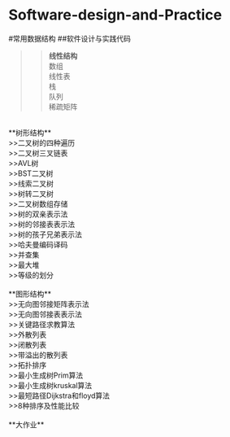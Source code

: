 # Software-design-and-Practice 
#常用数据结构
##软件设计与实践代码
>>**线性结构**<br>
>>数组 <br>
>>线性表  <br>
>>栈 <br>
>>队列 <br>
>>稀疏矩阵 <br>
<br>
**树形结构**<br>
>>二叉树的四种遍历<br>
>>二叉树三叉链表<br>
>>AVL树<br>
>>BST二叉树<br>
>>线索二叉树<br>
>>树转二叉树<br>
>>二叉树数组存储<br>
>>树的双亲表示法<br>
>>树的邻接表表示法<br>
>>树的孩子兄弟表示法<br>
>>哈夫曼编码译码<br>
>>并查集<br>
>>最大堆<br>
>>等级的划分<br>
<br>
**图形结构**<br>
>>无向图邻接矩阵表示法<br>
>>无向图邻接表表示法<br>
>>关键路径求教算法<br>
>>外散列表<br>
>>闭散列表<br>
>>带溢出的散列表<br>
>>拓扑排序<br>
>>最小生成树Prim算法<br>
>>最小生成树kruskal算法<br>
>>最短路径Dijkstra和floyd算法<br>
>>8种排序及性能比较<br>
<br>
**大作业**<br>
